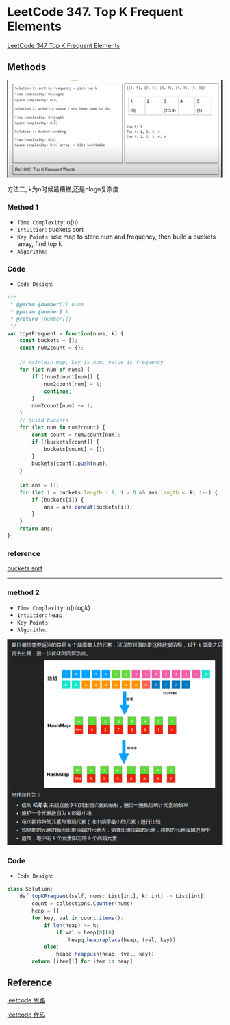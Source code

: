 # LeetCode 347. Top K Frequent Elements

[LeetCode 347  Top K Frequent Elements](https://leetcode.com/problems/top-k-frequent-elements/)

## Methods

![3](../Image/3.png)

方法二, k为n时候最糟糕,还是nlogn复杂度

### Method 1

* `Time Complexity`: o(n)
* `Intuition`: buckets sort
* `Key Points`: use map to store num and frequency, then build a buckets array, find top k
* `Algorithm`:

### Code

* `Code Design`:

```javascript
/**
 * @param {number[]} nums
 * @param {number} k
 * @return {number[]}
 */
var topKFrequent = function(nums, k) {
    const buckets = [];
    const num2count = {};

    // maintain map, key is num, value is frequency
    for (let num of nums) {
        if (!num2count[num]) {
            num2count[num] = 1;
            continue;
        }
        num2count[num] += 1;
    }
    // build buckets
    for (let num in num2count) {
        const count = num2count[num];
        if (!buckets[count]) {
            buckets[count] = [];
        }
        buckets[count].push(num);
    }

    let ans = [];
    for (let i = buckets.length - 1; i > 0 && ans.length <　k; i--) {
        if (buckets[i]) {
            ans = ans.concat(buckets[i]);
        }
    }
    return ans;
};

```

### reference

[buckets sort](https://www.youtube.com/watch?v=lm6pBga98-w)

----------------

### method 2

* `Time Complexity`: o(nlogk)
* `Intuition`: heap
* `Key Points`:
* `Algorithm`:

![88](../Image/88.png)

### Code

* `Code Design`:

```javascript
class Solution:
    def topKFrequent(self, nums: List[int], k: int) -> List[int]:
        count = collections.Counter(nums)
        heap = []
        for key, val in count.items():
            if len(heap) >= k:
                if val > heap[0][0]:
                    heapq.heapreplace(heap, (val, key))
            else:
                heapq.heappush(heap, (val, key))
        return [item[1] for item in heap]
```

## Reference

[leetcode 思路](https://leetcode-cn.com/problems/top-k-frequent-elements/solution/leetcode-di-347-hao-wen-ti-qian-k-ge-gao-pin-yuan-/)

[leetcode 代码](https://leetcode-cn.com/problems/top-k-frequent-elements/solution/347-qian-k-ge-gao-pin-yuan-su-zhi-jie-pa-wemd/)
